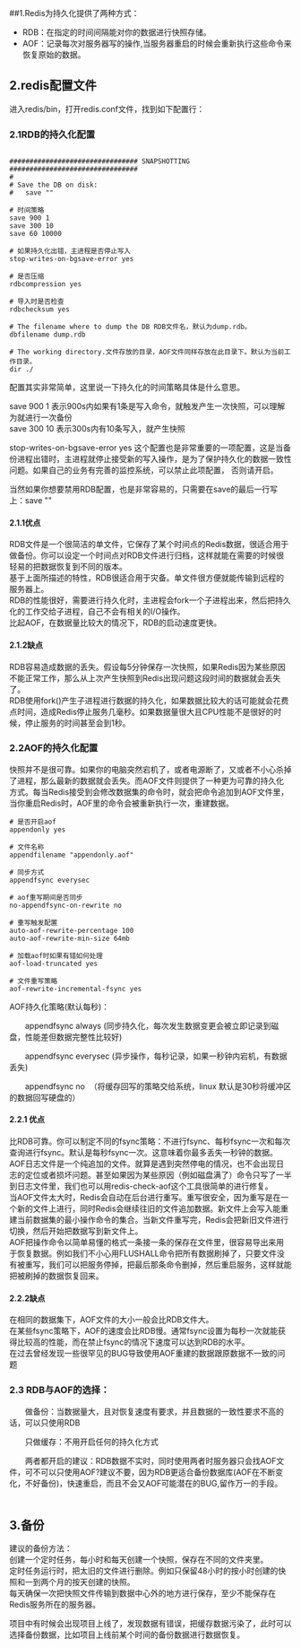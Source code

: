 

##1.Redis为持久化提供了两种方式：

- RDB：在指定的时间间隔能对你的数据进行快照存储。
- AOF：记录每次对服务器写的操作,当服务器重启的时候会重新执行这些命令来恢复原始的数据。


## 2.redis配置文件
进入redis/bin，打开redis.conf文件，找到如下配置行：

### 2.1RDB的持久化配置

```

################################ SNAPSHOTTING  ################################
#
# Save the DB on disk:
#   save ""

# 时间策略
save 900 1
save 300 10
save 60 10000

# 如果持久化出错，主进程是否停止写入
stop-writes-on-bgsave-error yes

# 是否压缩
rdbcompression yes

# 导入时是否检查
rdbchecksum yes

# The filename where to dump the DB RDB文件名，默认为dump.rdb。
dbfilename dump.rdb

# The working directory.文件存放的目录，AOF文件同样存放在此目录下。默认为当前工作目录。
dir ./

```  

配置其实非常简单，这里说一下持久化的时间策略具体是什么意思。

save 900 1 表示900s内如果有1条是写入命令，就触发产生一次快照，可以理解为就进行一次备份  
save 300 10 表示300s内有10条写入，就产生快照

stop-writes-on-bgsave-error yes 这个配置也是非常重要的一项配置，这是当备份进程出错时，主进程就停止接受新的写入操作，是为了保护持久化的数据一致性问题。如果自己的业务有完善的监控系统，可以禁止此项配置， 否则请开启。  

当然如果你想要禁用RDB配置，也是非常容易的，只需要在save的最后一行写上：save ""

#### 2.1.1优点
RDB文件是一个很简洁的单文件，它保存了某个时间点的Redis数据，很适合用于做备份。你可以设定一个时间点对RDB文件进行归档，这样就能在需要的时候很轻易的把数据恢复到不同的版本。   
基于上面所描述的特性，RDB很适合用于灾备。单文件很方便就能传输到远程的服务器上。  
RDB的性能很好，需要进行持久化时，主进程会fork一个子进程出来，然后把持久化的工作交给子进程，自己不会有相关的I/O操作。  
比起AOF，在数据量比较大的情况下，RDB的启动速度更快。
#### 2.1.2缺点
RDB容易造成数据的丢失。假设每5分钟保存一次快照，如果Redis因为某些原因不能正常工作，那么从上次产生快照到Redis出现问题这段时间的数据就会丢失了。  
RDB使用fork()产生子进程进行数据的持久化，如果数据比较大的话可能就会花费点时间，造成Redis停止服务几毫秒。如果数据量很大且CPU性能不是很好的时候，停止服务的时间甚至会到1秒。  

### 2.2AOF的持久化配置
快照并不是很可靠。如果你的电脑突然宕机了，或者电源断了，又或者不小心杀掉了进程，那么最新的数据就会丢失。而AOF文件则提供了一种更为可靠的持久化方式。每当Redis接受到会修改数据集的命令时，就会把命令追加到AOF文件里，当你重启Redis时，AOF里的命令会被重新执行一次，重建数据。  

```  
# 是否开启aof
appendonly yes

# 文件名称
appendfilename "appendonly.aof"

# 同步方式
appendfsync everysec

# aof重写期间是否同步
no-appendfsync-on-rewrite no

# 重写触发配置
auto-aof-rewrite-percentage 100
auto-aof-rewrite-min-size 64mb

# 加载aof时如果有错如何处理
aof-load-truncated yes

# 文件重写策略
aof-rewrite-incremental-fsync yes

```  

AOF持久化策略(默认每秒)：

　　appendfsync always (同步持久化，每次发生数据变更会被立即记录到磁盘，性能差但数据完整性比较好)

　　appendfsync everysec (异步操作，每秒记录，如果一秒钟内宕机，有数据丢失)

　　appendfsync no  （将缓存回写的策略交给系统，linux 默认是30秒将缓冲区的数据回写硬盘的）
　　
　　

#### 2.2.1 优点
比RDB可靠。你可以制定不同的fsync策略：不进行fsync、每秒fsync一次和每次查询进行fsync。默认是每秒fsync一次。这意味着你最多丢失一秒钟的数据。  
AOF日志文件是一个纯追加的文件。就算是遇到突然停电的情况，也不会出现日志的定位或者损坏问题。甚至如果因为某些原因（例如磁盘满了）命令只写了一半到日志文件里，我们也可以用redis-check-aof这个工具很简单的进行修复。   
当AOF文件太大时，Redis会自动在后台进行重写。重写很安全，因为重写是在一个新的文件上进行，同时Redis会继续往旧的文件追加数据。新文件上会写入能重建当前数据集的最小操作命令的集合。当新文件重写完，Redis会把新旧文件进行切换，然后开始把数据写到新文件上。  
AOF把操作命令以简单易懂的格式一条接一条的保存在文件里，很容易导出来用于恢复数据。例如我们不小心用FLUSHALL命令把所有数据刷掉了，只要文件没有被重写，我们可以把服务停掉，把最后那条命令删掉，然后重启服务，这样就能把被刷掉的数据恢复回来。   
#### 2.2.2缺点
在相同的数据集下，AOF文件的大小一般会比RDB文件大。  
在某些fsync策略下，AOF的速度会比RDB慢。通常fsync设置为每秒一次就能获得比较高的性能，而在禁止fsync的情况下速度可以达到RDB的水平。   
在过去曾经发现一些很罕见的BUG导致使用AOF重建的数据跟原数据不一致的问题   

### 2.3 RDB与AOF的选择：

　　做备份：当数据量大，且对恢复速度有要求，并且数据的一致性要求不高的话，可以只使用RDB

　　只做缓存：不用开启任何的持久化方式

　　两者都开启的建议：RDB数据不实时，同时使用两者时服务器只会找AOF文件，可不可以只使用AOF?建议不要，因为RDB更适合备份数据库(AOF在不断变化，不好备份)，快速重启，而且不会又AOF可能潜在的BUG,留作万一的手段。   
　　
## 3.备份  


建议的备份方法：  
创建一个定时任务，每小时和每天创建一个快照，保存在不同的文件夹里。  
定时任务运行时，把太旧的文件进行删除。例如只保留48小时的按小时创建的快照和一到两个月的按天创建的快照。  
每天确保一次把快照文件传输到数据中心外的地方进行保存，至少不能保存在Redis服务所在的服务器。  

项目中有时候会出现项目上线了，发现数据有错误，把缓存数据污染了，此时可以选择备份数据，比如项目上线前某个时间的备份数据进行数据恢复。
　　

